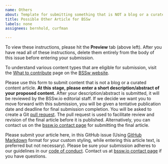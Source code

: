```yaml
---
name: Others
about: Template for submitting something that is NOT a blog or a curated content article.
title: Possible Other Article for BSSw
labels: none
assignees: bernhold, curfman

---
```


To view these instructions, please hit the **Preview** tab (above left). After you have read all of these instructions, delete them entirely from the body of this issue before entering your submission.

To understand various content types that are eligible for submission, visit the [What to contribute](http://bssw.io/pages/what-to-contribute-content-for-better-scientific-software) page on the [BSSw website](http://bssw.io).

Please use this form to submit content that is not a blog or a curated content article. **At this stage, please enter a short description/abstract of your proposed content.** After your description/abstract is submitted, it will be reviewed by the BSSw.io editorial staff. If we decide we want you to move forward with this submission, you will be given a tentative publication date and deadline for final submission completion. You will be asked to create a Git [pull request](https://help.github.com/en/articles/creating-a-pull-request). The pull request is used to facilitate review and revision of the final article before it is published. Alternatively, you can contact us on the [bssw.io contact page](https://bssw.io/contributes/new) for submitting the final article.

Please submit your article here, in this GitHub issue (Using [GitHub Markdown](https://guides.github.com/features/mastering-markdown) format for your custom styling, while entering this article text, is preferred but not necessary). Please be sure your submission adheres to our guidelines in our [code of conduct](../CODE_OF_CONDUCT.md). Contact us at [bssw.io contact page](http://bssw.io/pages/questions-about-contributing-to-better-scientific-software) if you have questions.
